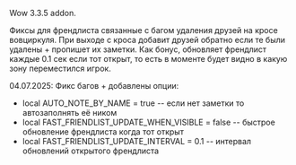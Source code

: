 Wow 3.3.5 addon.

Фиксы для френдлиста связанные с багом удаления друзей на кросе вовциркуля.
При выходе с кроса добавит друзей обратно если те были удалены + пропишет их заметки.
Как бонус, обновляет френдлист каждые 0.1 сек если тот открыт, то есть в моменте будет видно в какую зону переместился игрок.

04.07.2025:
Фикс багов + добавлены опции:
- local AUTO_NOTE_BY_NAME = true -- если нет заметки то автозаполнять её ником
- local FAST_FRIENDLIST_UPDATE_WHEN_VISIBLE = false -- быстрое обновление френдлиста когда тот открыт
- local FAST_FRIENDLIST_UPDATE_INTERVAL = 0.1 -- интервал обновлений открытого френдлиста
